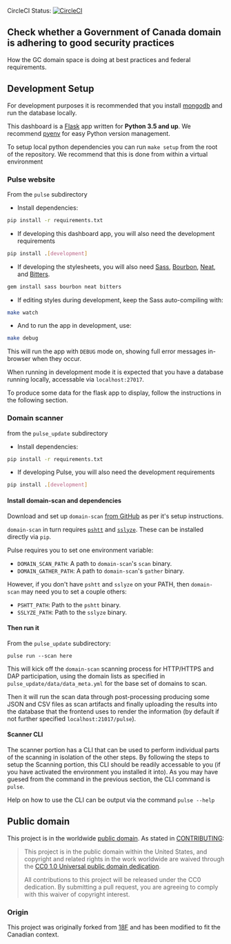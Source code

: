 CircleCI Status: [![CircleCI](https://circleci.com/gh/cds-snc/pulse.svg?style=svg)](https://circleci.com/gh/cds-snc/pulse)

## Check whether a Government of Canada domain is adhering to good security practices

How the GC domain space is doing at best practices and federal requirements.

## Development Setup

For development purposes it is recommended that you install [mongodb](https://www.mongodb.com/) and run the database locally.

This dashboard is a [Flask](http://flask.pocoo.org/) app written for **Python 3.5 and up**. We recommend [pyenv](https://github.com/yyuu/pyenv) for easy Python version management.

To setup local python dependencies you can run `make setup` from the root of the repository. We recommend that this is done from within a virtual environment

### Pulse website

From the `pulse` subdirectory

* Install dependencies:

```bash
pip install -r requirements.txt
```

* If developing this dashboard app, you will also need the development requirements
```bash
pip install .[development]
```

* If developing the stylesheets, you will also need [Sass](http://sass-lang.com/), [Bourbon](http://bourbon.io/), [Neat](http://neat.bourbon.io/), and [Bitters](http://bitters.bourbon.io/).

```bash
gem install sass bourbon neat bitters
```

* If editing styles during development, keep the Sass auto-compiling with:

```bash
make watch
```

* And to run the app in development, use:

```bash
make debug
```

This will run the app with `DEBUG` mode on, showing full error messages in-browser when they occur.

When running in development mode it is expected that you have a database running locally, accessable via `localhost:27017`.

To produce some data for the flask app to display, follow the instructions in the following section.

### Domain scanner

from the `pulse_update` subdirectory

* Install dependencies:

```bash
pip install -r requirements.txt
```

* If developing Pulse, you will also need the development requirements
```bash
pip install .[development]
```

#### Install domain-scan and dependencies

Download and set up `domain-scan` [from GitHub](https://github.com/cds-snc/domain-scan) as per it's setup instructions.

`domain-scan` in turn requires [`pshtt`](https://github.com/dhs-ncats/pshtt) and [`sslyze`](https://github.com/nabla-c0d3/sslyze). These can be installed directly via `pip`.

Pulse requires you to set one environment variable:

* `DOMAIN_SCAN_PATH`: A path to `domain-scan`'s `scan` binary.
* `DOMAIN_GATHER_PATH`: A path to `domain-scan`'s `gather` binary.

However, if you don't have `pshtt` and `sslyze` on your PATH, then `domain-scan` may need you to set a couple others:

* `PSHTT_PATH`: Path to the `pshtt` binary.
* `SSLYZE_PATH`: Path to the `sslyze` binary.

#### Then run it

From the `pulse_update` subdirectory:

```
pulse run --scan here
```

This will kick off the `domain-scan` scanning process for HTTP/HTTPS and DAP participation, using the domain lists as specified in `pulse_update/data/data_meta.yml` for the base set of domains to scan.

Then it will run the scan data through post-processing producing some JSON and CSV files as scan artifacts and finally uploading the results into the database that the frontend uses to render the information (by default if not further specified `localhost:21017/pulse`).


#### Scanner CLI

The scanner portion has a CLI that can be used to perform individual parts of the scanning in isolation of the other steps.
By following the steps to setup the Scanning portion, this CLI should be readily accessable to you (if you have activated the environment you installed it into).
As you may have guesed from the command in the previous section, the CLI command is `pulse`.

Help on how to use the CLI can be output via the command `pulse --help`


## Public domain

This project is in the worldwide [public domain](LICENSE.md). As stated in [CONTRIBUTING](CONTRIBUTING.md):

> This project is in the public domain within the United States, and copyright and related rights in the work worldwide are waived through the [CC0 1.0 Universal public domain dedication](https://creativecommons.org/publicdomain/zero/1.0/).
>
> All contributions to this project will be released under the CC0 dedication. By submitting a pull request, you are agreeing to comply with this waiver of copyright interest.

### Origin 

This project was originally forked from [18F](https://github.com/18f/pulse) and has been modified to fit the Canadian context.
